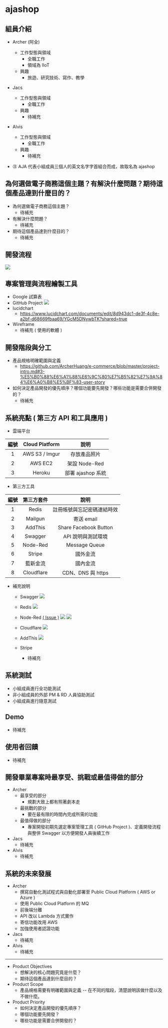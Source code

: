 # ajashop
## 組員介紹
* Archer (阿全)
  * 工作型態與領域
    * 全職工作
    * 領域為 IIoT
  * 興趣
    * 旅遊、研究技術、寫作、教學
* Jacs
  * 工作型態與領域
    * 全職工作
  * 興趣
    * 待補充
* Alvis
  * 工作型態與領域
    * 全職工作
  * 興趣
    * 待補充
  
* ㊟ AJA 代表小組成員三個人的英文名字字首組合而成，故取名為 ajashop

## 為何選做電子商務這個主題？有解決什麼問題？期待這個產品達到什麼目的？
* 為何選做電子商務這個主題？
  * 待補充
* 有解決什麼問題？
  * 待補充
* 期待這個產品達到什麼目的？
  * 待補充

## 開發流程
![](https://oranwind.s3.amazonaws.com/2019/Nov/_____2019_11_19___2_32_28-1574145171619.png)

## 專案管理與流程繪製工具
* Google 試算表
* GitHub Project
  ![](https://oranwind.s3.amazonaws.com/2019/Nov/1_24g7O7hLYotolsIDtR9fuA-1574142315609.png)
* lucidchart
  * https://www.lucidchart.com/documents/edit/8d943dc1-de3f-4c8e-a2bf-d68669fbaa69/YGcM5DNywbTK?shared=true
* Wireframe
  * 待補充 ( 使用的軟體 )
  
## 開發階段與分工 
* 產品規格明確範圍與定義
  * https://github.com/ArcherHuang/e-commerce/blob/master/project-intro.md#3-%E5%B0%88%E6%A1%88%E6%9C%80%E7%B5%82%E7%9A%84%E6%A0%B8%E5%BF%83-user-story
* 如何決定產品開發的優先順序？哪個功能要先開發？哪些功能是需要合併開發的？
  * 待補充
  
## 系統亮點 ( 第三方 API 和工具應用 )
* 雲端平台

| 編號 | Cloud Platform |        說明        |
|:----:|:----------:|:------------------:|
|  1  |    AWS S3 / Imgur |  存放產品照片 |
|  2  |   AWS EC2  |  架設 Node-Red |
|  3  |   Heroku  |  部署 ajashop 系統 |

* 第三方工具  

| 編號 | 第三方套件 |        說明        |
|:----:|:----------:|:------------------:|
|  1  |    Redis   |  註冊帳號與忘記密碼連結時效  |
|  2  |   Mailgun  |      寄送 email      |
|  3  |   AddThis  |    Share Facebook Button    |
|  4  |   Swagger  | API 說明與測試環境 |
|  5  |   Node-Red  | Message Queue |
|  6  |   Stripe  | 國外金流 |
|  7  |   藍新金流  | 國內金流 |
|  8  |   Cloudflare  | CDN、DNS 與 https |

* 補充說明
  * Swagger
    ![](https://oranwind.s3.amazonaws.com/2019/Nov/1_af0sASMU75aaV5AkRmJ9HA-1574142401713.png)
    
  * Redis
    ![](https://oranwind.s3.amazonaws.com/2019/Nov/_____2019_11_19___1_49_01-1574142553916.png)
    
  * Node-Red [( Issue )](https://github.com/ArcherHuang/e-commerce/issues/218)
    ![](https://oranwind.s3.amazonaws.com/2019/Nov/1_RyWCsGqAOXS42RPy6vnMAA-1574142582374.png)
    ![](https://oranwind.s3.amazonaws.com/2019/Nov/_____2019_11_08___1_46_56-1573192035760.png)
    
  * Cloudflare
    ![](https://oranwind.s3.amazonaws.com/2019/Nov/1_FXt0vqd5_kZK7cwfdqwIfw-1574142612645.png)
    
  * AddThis
    ![](https://oranwind.s3.amazonaws.com/2019/Nov/1_ImKeGJHdaAX4CSx6h3ve3A-1574142649095.png)

  * Stripe
    * 待補充

## 系統測試
* 小組成員進行全功能測試
* 非小組成員的外部 PM & RD 人員協助測試
* 小組成員進行隨意測試

## Demo
* 待補充

## 使用者回饋
* 待補充

## 開發畢業專案時最享受、挑戰或最值得做的部分
* Archer
  * 最享受的部分
    * 規劃大致上都有照著劇本走
  * 最挑戰的部分
    * 要在最有限的時間內完成所需的功能
  * 最值得做的部分
    * 專案開發初期先選定專案管理工具 ( GitHub Project )、定義開發流程與整併 Swagger 以方便開發人員後續工作
* Jacs
  * 待補充
* Alvis  
  * 待補充

## 系統的未來發展
* Archer
  * 撰寫自動化測試程式與自動化部署至 Public Cloud Platform ( AWS or Azure )
  * 使用 Public Cloud Platform 的 MQ
  * 前後端分離
  * API 改以 Lambda 方式實作
  * 寄信功能改用 AWS
  * 加強使用者認證功能
* Jacs
  * 待補充
* Alvis  
  * 待補充
  
---
* Product Objectives
  * 想解決的核心問題究竟是什麼？
  * 期待這個產品達到什麼目的？
* Product Scope
  * 產品規格需要有明確範圍與定義 -- 在不同的階段，清楚說明該做什麼以及不做什麼。
* Product Priority
  * 如何決定產品開發的優先順序？
  * 哪個功能要先開發？
  * 哪些功能是需要合併開發的？
